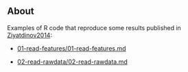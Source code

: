 ## About

Examples of R code that reproduce some results published in [Ziyatdinov2014]:

* [01-read-features/01-read-features.md](01-read-features/01-read-features.md)
* [02-read-rawdata/02-read-rawdata.md](02-read-rawdata/02-read-rawdata.md)

 
  [Ziyatdinov2014]: http://www.sciencedirect.com/science/article/pii/S0925400514010703 "Ziyatdinov, A., Fonollosa, J., Fernández, L., Gutiérrez-Gálvez, A., Marco, S., & Perera, A. (2014). Bioinspired Early Detection through Gas Flow Modulation in Chemo-Sensory Systems. Sensors and Actuators B: Chemical. In press."
